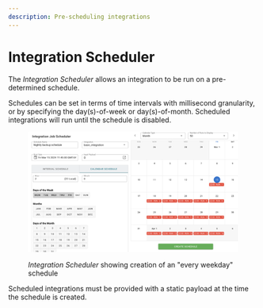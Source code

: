 ```yaml
---
description: Pre-scheduling integrations
---
```


# Integration Scheduler

The _Integration Scheduler_ allows an integration to be run on a pre-determined schedule.&#x20;

Schedules can be set in terms of time intervals with millisecond granularity, or by specifying the day(s)-of-week or day(s)-of-month. Scheduled integrations will run until the schedule is disabled.&#x20;

<figure><img src="../.gitbook/assets/Capture-2024-03-15-115410.png" alt=""><figcaption><p><em>Integration Scheduler</em> showing creation of an "every weekday" schedule</p></figcaption></figure>

Scheduled integrations must be provided with a static payload at the time the schedule is created.
